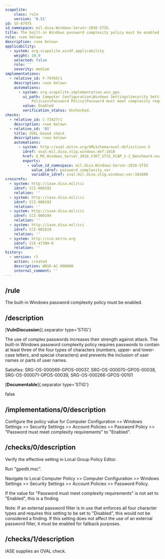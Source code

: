 ```yaml
---
scapolite:
    class: rule
    version: '0.51'
id: SV-87975
id_namespace: mil.disa.Windows-Server-2016-STIG
title: The built-in Windows password complexity policy must be enabled.
rule: <see below>
description: <see below>
applicability:
  - system: org.scapolite.xccdf.applicability
    weight: 10.0
    selected: false
    role: ''
    severity: medium
implementations:
  - relative_id: F-79765r1
    description: <see below>
    automations:
      - system: org.scapolite.implementation.win_gpo
        ui_path: Computer Configuration\Windows Settings\Security Settings\Account
            Policies\Password Policy\Password must meet complexity requirements
        value: Enabled
        verification_status: Unchecked.
checks:
  - relative_id: C-73427r1
    description: <see below>
  - relative_id: '01'
    title: OVAL-based check
    description: <see below>
    automations:
      - system: http://oval.mitre.org/XMLSchema/oval-definitions-5
        idref: oval:mil.disa.stig.windows:def:1018
        href: U_MS_Windows_Server_2016_V1R7_STIG_SCAP_1-2_Benchmark-oval.xml
        exports:
          - value_id_namespace: mil.disa.Windows-Server-2016-STIG
            value_idref: password_complexity_var
            variable_idref: oval:mil.disa.stig.windows:var:101800
crossrefs:
  - system: http://iase.disa.mil/cci
    idref: CCI-000192
    relation: ''
  - system: http://iase.disa.mil/cci
    idref: CCI-000193
    relation: ''
  - system: http://iase.disa.mil/cci
    idref: CCI-000194
    relation: ''
  - system: http://iase.disa.mil/cci
    idref: CCI-001619
    relation: ''
  - system: http://cce.mitre.org
    idref: CCE-47309-0
    relation: ''
history:
  - version: r1
    action: created
    description: WN16-AC-000080
    internal_comment: ''
---
```



## /rule

The built-in Windows password complexity policy must be enabled.

## /description

[**VulnDiscussion**]{.separator type='STIG'}

The use of complex passwords increases their strength against attack. The built-in Windows password complexity policy requires passwords to contain at least three of the four types of characters (numbers, upper- and lower-case letters, and special characters) and prevents the inclusion of user names or parts of user names.

Satisfies: SRG-OS-000069-GPOS-00037, SRG-OS-000070-GPOS-00038, SRG-OS-000071-GPOS-00039, SRG-OS-000266-GPOS-00101

[**Documentable**]{.separator type='STIG'}

false

## /implementations/0/description

Configure the policy value for Computer Configuration >> Windows Settings >> Security Settings >> Account Policies >> Password Policy >> "Password must meet complexity requirements" to "Enabled".

## /checks/0/description

Verify the effective setting in Local Group Policy Editor.

Run "gpedit.msc".

Navigate to Local Computer Policy >> Computer Configuration >> Windows Settings >> Security Settings >> Account Policies >> Password Policy.

If the value for "Password must meet complexity requirements" is not set to "Enabled", this is a finding.

Note: If an external password filter is in use that enforces all four character types and requires this setting to be set to "Disabled", this would not be considered a finding. If this setting does not affect the use of an external password filter, it must be enabled for fallback purposes.

## /checks/1/description

IASE supplies an OVAL check.
